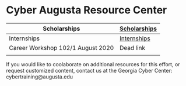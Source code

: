 # Cyber Augusta Resource Center

| Scholarships                      | [Scholarships](Scholarships) |
|-----------------------------------|------------------------------|
| Internships                       | [Internships](Internships)   |
| Career Workshop 102/1 August 2020 | Dead link                    |
|                                   |                              |

If you would like to coolaborate on additional resources for this effort, or
request customized content, contact us at the Georgia Cyber Center:
cybertraining\@augusta.edu

